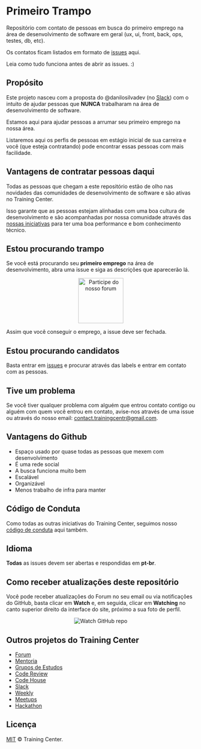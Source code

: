 # Primeiro Trampo

Repositório com contato de pessoas em busca do primeiro emprego na área de desenvolvimento de software em geral (ux, ui, front, back, ops, testes, db, etc).

Os contatos ficam listados em formato de [issues](https://github.com/training-center/primeiro-trampo/issues) aqui.

Leia como tudo funciona antes de abrir as issues. :)

## Propósito

Este projeto nasceu com a proposta do @danilosilvadev (no [Slack](https://github.com/training-center/slack)) com o intuito de ajudar pessoas que **NUNCA** trabalharam na área de desenvolvimento de software.

Estamos aqui para ajudar pessoas a arrumar seu primeiro emprego na nossa área.

Listaremos aqui os perfis de pessoas em estágio inicial de sua carreira e você (que esteja contratando) pode encontrar essas pessoas com mais facilidade.

## Vantagens de contratar pessoas daqui

Todas as pessoas que chegam a este repositório estão de olho nas novidades das comunidades de desenvolvimento de software e são ativas no Training Center.

Isso garante que as pessoas estejam alinhadas com uma boa cultura de desenvolvimento e são acompanhadas por nossa comunidade através das [nossas iniciativas](#outros-projetos-do-training-center) para ter uma boa performance e bom conhecimento técnico.

## Estou procurando trampo

Se você está procurando seu **primeiro emprego** na área de desenvolvimento, abra uma issue e siga as descrições que aparecerão lá.

<p align="center">
  <a href="https://github.com/training-center/primeiro-trampo/issues/new"><img src="https://raw.githubusercontent.com/training-center/primeiro-trampo/master/assets/img/button.png" alt="Participe do nosso forum" width="120"/></a>
</p>

Assim que você conseguir o emprego, a issue deve ser fechada.

## Estou procurando candidatos

Basta entrar em [issues](https://github.com/training-center/primeiro-trampo/issues) e procurar através das labels e entrar em contato com as pessoas.

## Tive um problema

Se você tiver qualquer problema com alguém que entrou contato contigo ou alguém com quem você entrou em contato, avise-nos através de uma issue ou através do nosso email: contact.trainingcentr@gmail.com.

## Vantagens do Github

* Espaço usado por quase todas as pessoas que mexem com desenvolvimento
* É uma rede social
* A busca funciona muito bem
* Escalável
* Organizável
* Menos trabalho de infra para manter

## Código de Conduta

Como todas as outras iniciativas do Training Center, seguimos nosso [código de conduta](https://trainingcenter.io/sobre/CONDUCT) aqui também.

## Idioma

**Todas** as issues devem ser abertas e respondidas em **pt-br**.

## Como receber atualizações deste repositório

Você pode receber atualizações do Forum no seu email ou via notificações do GitHub, basta clicar em **Watch** e, em seguida, clicar em **Watching** no canto superior direito da interface do site, próximo a sua foto de perfil.

<p align="center">
  <img src="http://s31.postimg.org/nt5f6bbff/watch_github_forum.png" alt="Watch GitHub repo"/>
</p>

## Outros projetos do Training Center

* [Forum](https://github.com/training-center/forum)
* [Mentoria](https://github.com/training-center/mentoria)
* [Grupos de Estudos](https://github.com/training-center/study-groups)
* [Code Review](https://github.com/training-center/code-review)
* [Code House](https://github.com/training-center/code-house)
* [Slack](https://github.com/training-center/slack)
* [Weekly](https://github.com/training-center/weekly)
* [Meetups](https://github.com/training-center/meetups)
* [Hackathon](https://github.com/training-center/hackathon)

## Licença

[MIT](LICENSE) &copy; Training Center.
